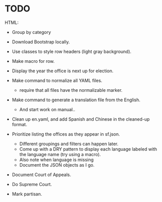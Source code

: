 TODO
====

HTML:

* Group by category
* Download Bootstrap locally.
* Use classes to style row headers (light gray background).
* Make macro for row.

* Display the year the office is next up for election.
* Make command to normalize all YAML files.
  - require that all files have the normalizable marker.
* Make command to generate a translation file from the English.
  - And start work on manual..
* Clean up en.yaml, and add Spanish and Chinese in the cleaned-up format.
* Prioritize listing the offices as they appear in sf.json.
  - Different groupings and filters can happen later.
  - Come up with a DRY pattern to display each language labeled
    with the language name (try using a macro).
  - Also note when language is missing
  - Document the JSON objects as I go.
* Document Court of Appeals.
* Do Supreme Court.
* Mark partisan.
